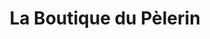 ---
title: "La Boutique du Pèlerin"
url: /saint-jean-pied-de-port/la-boutique-du-pelerin/
shop: Allgemein
---